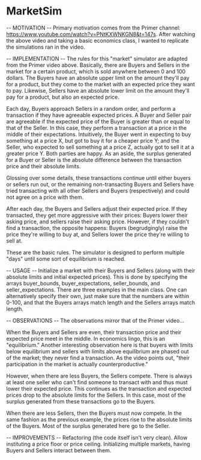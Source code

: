 # MarketSim

-- MOTIVATION --
Primary motivation comes from the Primer channel: https://www.youtube.com/watch?v=PNtKXWNKGN8&t=147s.
After watching the above video and taking a basic economics class, I wanted to replicate the simulations ran in the video.

-- IMPLEMENTATION --
The rules for this "market" simulator are adapted from the Primer video above. Basically, there are Buyers and Sellers in the market for a certain product, which is sold anywhere between 0 and 100 dollars. The Buyers have an absolute upper limit on the amount they'll pay for a product, but they come to the market with an expected price they want to pay. Likewise, Sellers have an absolute lower limit on the amount they'll pay for a product, but also an expected price. 

Each day, Buyers approach Sellers in a random order, and perform a transaction if they have agreeable expected prices. A Buyer and Seller pair are agreeable if the expected price of the Buyer is greater than or equal to that of the Seller. In this case, they perform a transaction at a price in the middle of their expectations. Intuitively, the Buyer went in expecting to buy something at a price X, but got to buy it for a cheaper price Y; and the Seller, who expected to sell something at a price Z, actually got to sell it at a greater price Y. Both parties are happy. As an aside, the surplus generated for a Buyer or Seller is the absolute difference between the transaction price and their absolute limits.

Glossing over some details, these transactions continue until either buyers or sellers run out, or the remaining non-transacting Buyers and Sellers have tried transacting with all other Sellers and Buyers (respectively) and could not agree on a price with them.

After each day, the Buyers and Sellers adjust their expected price. If they transacted, they get more aggressive with their prices: Buyers lower their asking price, and sellers raise their asking price. However, if they couldn't find a transaction, the opposite happens: Buyers (begrudgingly) raise the price they're willing to buy at, and Sellers lower the price they're willing to sell at.

These are the basic rules. The simulator is designed to perform multiple "days" until some sort of equilibrium is reached.

-- USAGE --
Initialize a market with their Buyers and Sellers (along with their absolute limits and initial expected prices). This is done by specifying the arrays buyer_bounds, buyer_expectations, seller_bounds, and seller_expectations. There are three examples in the main class. One can alternatively specify their own, just make sure that the numbers are within 0-100, and that the Buyers arrays match length and the Sellers arrays match length.

-- OBSERVATIONS --
The observations mirror that of the Primer video...

When the Buyers and Sellers are even, their transaction price and their expected price meet in the middle. In economics lingo, this is an "equilibrium." Another interesting observation here is that buyers with limits below equilibrium and sellers with limits above equilibrium are phased out of the market; they never find a transaction. As the video points out, "their participation in the market is actually counterproductive." 

However, when there are less Buyers, the Sellers compete. There is always at least one seller who can't find someone to transact with and thus must lower their expected price. This continues as the transaction and expected prices drop to the absolute limits for the Sellers. In this case, most of the surplus generated from these transactions go to the Buyers.

When there are less Sellers, then the Buyers must now compete. In the same fashion as the previous example, the prices rise to the absolute limits of the Buyers. Most of the surplus generated here go to the Seller.

-- IMPROVEMENTS --
Refactoring (the code itself isn't very clean).
Allow instituting a price floor or price ceiling.
Initializing multiple markets, having Buyers and Sellers interact between them.
